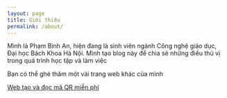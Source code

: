 ```yaml
---
layout: page
title: Giới thiệu
permalink: /about/
---
```


Mình là Phạm Bình An, hiện đang là sinh viên ngành Công nghệ giáo dục, Đại học Bách Khoa Hà Nội. Mình tạo blog này để chia sẻ những điều thú vị trong quá trình học tập và làm việc

Bạn có thể ghé thăm một vài trang web khác của mình

[Web tạo và đọc mã QR miễn phí](https://brianhuster.github.io/my-qr)
